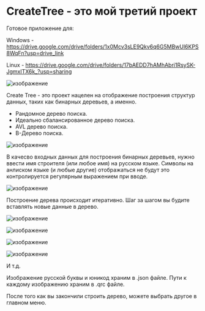 # CreateTree - это мой третий проект

Готовое приложение для: 

Windows - https://drive.google.com/drive/folders/1x0Mcv3sLE9Qkv6q6G5MBwUl6KPS8WqFn?usp=drive_link

Linux - https://drive.google.com/drive/folders/17bAEDD7hAMhAbri1RsySK-JgmxITX6k_?usp=sharing

![изображение](https://user-images.githubusercontent.com/100667839/201526845-a304ef98-ec82-47c5-aff9-1d1e74192473.png)

Create Tree - это проект нацелен на отображение построения
структур данных, таких как бинарных деревьев, а именно.

- Рандомное дерево поиска. 
- Идеально сбалансированное дерево поиска. 
- AVL дерево поиска.
- B-Дерево поиска.

![изображение](https://user-images.githubusercontent.com/100667839/201526888-b2ff0acb-40e5-4f89-a533-4f49aaf91cf6.png)

В качесво входных данных для построения бинарных деревьев, 
нужно ввести имя строителя (или любое имя) на русском языке. 
Символы на анлиском языке (и любые другие) отображаться не будут 
это контролируется регулярным выражением при вводе. 

![изображение](https://user-images.githubusercontent.com/100667839/201526981-206bd646-2af0-430a-b8bc-c4ce0b111fb8.png)

Построение дерева происходит итеративно. 
Шаг за шагом вы будите вставлять новые данные в дерево. 

![изображение](https://user-images.githubusercontent.com/100667839/201527267-6e9891fe-22f8-4484-b497-1bf8dc75c751.png)

![изображение](https://user-images.githubusercontent.com/100667839/201527291-de14fff7-d95f-4324-9f22-5cda258aa023.png)

![изображение](https://user-images.githubusercontent.com/100667839/201527339-a0372f23-e6ae-4e80-ab5f-06ffb9df1e2a.png)

![изображение](https://user-images.githubusercontent.com/100667839/201527375-44916f55-2749-4573-835d-3ef4490309a9.png)

И т.д.

Изображение русской буквы и юникод храним в .json файле.
Пути к каждому изображению храним в .qrc файле.

После того как вы закончили строить дерево, можете выбрать другое в главном меню.
